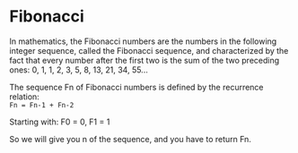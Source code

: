 # Fibonacci

In mathematics, the Fibonacci numbers are the numbers in the following integer sequence, called the Fibonacci sequence, and characterized by the fact that every number after the first two is the sum of the two preceding ones:
0, 1, 1, 2, 3, 5, 8, 13, 21, 34, 55...

The sequence Fn of Fibonacci numbers is defined by the recurrence relation:  
`Fn = Fn-1 + Fn-2`

Starting with: F0 = 0, F1 = 1

So we will give you n of the sequence, and you have to return Fn.